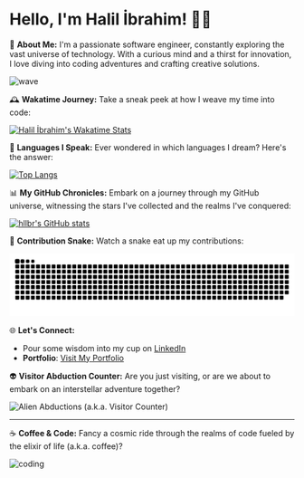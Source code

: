 # Hello, I'm Halil İbrahim! 👋🌌

🚀 **About Me:**
I'm a passionate software engineer, constantly exploring the vast universe of technology. With a curious mind and a thirst for innovation, I love diving into coding adventures and crafting creative solutions.

![wave](https://media.giphy.com/media/hvRJCLFzcasrR4ia7z/giphy.gif)

🕰 **Wakatime Journey:**
Take a sneak peek at how I weave my time into code:

<a href="https://wakatime.com/@HLLBR">
  <img src="https://wakatime.com/share/@HLLBR/1553e2c0-fa4d-48a6-a3ad-469c2446c914.png" alt="Halil İbrahim's Wakatime Stats">
</a>

💾 **Languages I Speak:**
Ever wondered in which languages I dream? Here's the answer:

[![Top Langs](https://github-readme-stats.vercel.app/api/top-langs/?username=hllbr&layout=compact&theme=synthwave)](https://github.com/anuraghazra/github-readme-stats)

📊 **My GitHub Chronicles:**
Embark on a journey through my GitHub universe, witnessing the stars I've collected and the realms I've conquered:

[![hllbr's GitHub stats](https://github-readme-stats.vercel.app/api?username=hllbr&show_icons=true&theme=synthwave)](https://github.com/anuraghazra/github-readme-stats)

🐍 **Contribution Snake:**
Watch a snake eat up my contributions:

![snake gif](https://raw.githubusercontent.com/Platane/snk/output/github-contribution-grid-snake.svg)

🌐 **Let's Connect:**
- Pour some wisdom into my cup on [LinkedIn](https://www.linkedin.com/in/hllbr/)
- **Portfolio**: [Visit My Portfolio](https://halilibrahimkocak.com/)

👽 **Visitor Abduction Counter:**
Are you just visiting, or are we about to embark on an interstellar adventure together?

<p align="left"> <img src="https://profile-counter.glitch.me/hllbr/count.svg" alt="Alien Abductions (a.k.a. Visitor Counter)"> </p>

---

☕ **Coffee & Code:**
Fancy a cosmic ride through the realms of code fueled by the elixir of life (a.k.a. coffee)?

![coding](https://media.giphy.com/media/13HgwGsXF0aiGY/giphy.gif)
